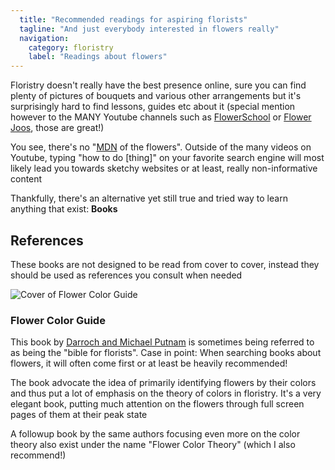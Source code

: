 ```yaml
---
  title: "Recommended readings for aspiring florists"
  tagline: "And just everybody interested in flowers really"
  navigation:
    category: floristry
    label: "Readings about flowers"
---
```


Floristry doesn't really have the best presence online, sure you can find plenty of pictures of bouquets and various other arrangements but it's surprisingly hard to find lessons, guides etc about it (special mention however to the MANY Youtube channels such as [FlowerSchool](https://www.youtube.com/user/FlowerSchool/videos) or [Flower Joos](https://www.youtube.com/c/FlowerJoos/videos), those are great!)

You see, there's no "[MDN](https://developer.mozilla.org/en-US/) of the flowers". Outside of the many videos on Youtube, typing "how to do [thing]" on your favorite search engine will most likely lead you towards sketchy websites or at least, really non-informative content

Thankfully, there's an alternative yet still true and tried way to learn anything that exist: **Books**

## References

These books are not designed to be read from cover to cover, instead they should be used as references you consult when needed

<Image src="flower-color-guide.png" alt="Cover of Flower Color Guide" classes="image-left" caption="Flower Color Guide" />

### Flower Color Guide

This book by [Darroch and Michael Putnam](https://putnamflowers.com/) is sometimes being referred to as being the "bible for florists". Case in point: When searching books about flowers, it will often come first or at least be heavily recommended!

The book advocate the idea of primarily identifying flowers by their colors and thus put a lot of emphasis on the theory of colors in floristry. It's a very elegant book, putting much attention on the flowers through full screen pages of them at their peak state

A followup book by the same authors focusing even more on the color theory also exist under the name "Flower Color Theory" (which I also recommend!)
